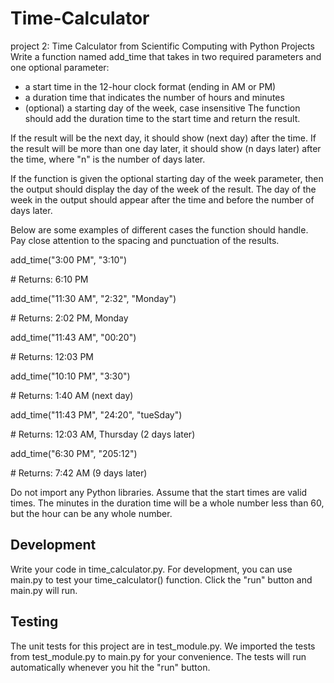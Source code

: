 # Time-Calculator
 project 2: Time Calculator from Scientific Computing with Python Projects 
Write a function named add_time that takes in two required parameters and one optional parameter:

- a start time in the 12-hour clock format (ending in AM or PM)
- a duration time that indicates the number of hours and minutes
- (optional) a starting day of the week, case insensitive
The function should add the duration time to the start time and return the result.

If the result will be the next day, it should show (next day) after the time. If the result will be more than one day later, it should show (n days later) after the time, where "n" is the number of days later.

If the function is given the optional starting day of the week parameter, then the output should display the day of the week of the result. The day of the week in the output should appear after the time and before the number of days later.

Below are some examples of different cases the function should handle. Pay close attention to the spacing and punctuation of the results.

add_time("3:00 PM", "3:10")
 
 \# Returns: 6:10 PM

add_time("11:30 AM", "2:32", "Monday")
 
 \# Returns: 2:02 PM, Monday

add_time("11:43 AM", "00:20")
 
 \# Returns: 12:03 PM

add_time("10:10 PM", "3:30")
 
 \# Returns: 1:40 AM (next day)

add_time("11:43 PM", "24:20", "tueSday")
 
 \# Returns: 12:03 AM, Thursday (2 days later)

add_time("6:30 PM", "205:12")
 
 \# Returns: 7:42 AM (9 days later)

Do not import any Python libraries. Assume that the start times are valid times. The minutes in the duration time will be a whole number less than 60, but the hour can be any whole number.

## Development
Write your code in time_calculator.py. For development, you can use main.py to test your time_calculator() function. Click the "run" button and main.py will run.

## Testing
The unit tests for this project are in test_module.py. We imported the tests from test_module.py to main.py for your convenience. The tests will run automatically whenever you hit the "run" button.